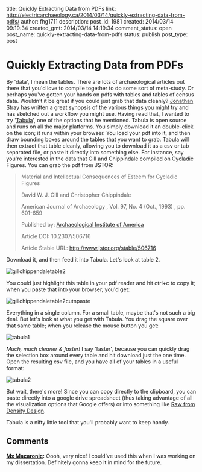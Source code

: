title: Quickly Extracting Data from PDFs
link: http://electricarchaeology.ca/2014/03/14/quickly-extracting-data-from-pdfs/
author: fhg1711
description: 
post_id: 1981
created: 2014/03/14 09:19:34
created_gmt: 2014/03/14 14:19:34
comment_status: open
post_name: quickly-extracting-data-from-pdfs
status: publish
post_type: post

# Quickly Extracting Data from PDFs

By 'data', I mean the tables. There are lots of archaeological articles out there that you'd love to compile together to do some sort of meta-study. Or perhaps you've gotten your hands on pdfs with tables and tables of census data. Wouldn't it be great if you could just grab that data cleanly? [Jonathan Stray](https://source.opennews.org/en-US/learning/you-got-documents-now-what/) has written a great synopsis of the various things you might try and has sketched out a workflow you might use. Having read that, I wanted to try '[Tabula](http://tabula.nerdpower.org/)', one of the options that he mentioned. Tabula is open source and runs on all the major platforms. You simply download it an double-click on the icon; it runs within your browser. You load your pdf into it, and then draw bounding boxes around the tables that you want to grab. Tabula will then extract that table cleanly, allowing you to download it as a csv or tab separated file, or paste it directly into something else. For instance, say you're interested in the data that Gill and Chippindale compiled on Cycladic Figures. You can grab the pdf from JSTOR: 

> Material and Intellectual Consequences of Esteem for Cycladic Figures
> 
> David W. J. Gill and Christopher Chippindale
> 
> American Journal of Archaeology , Vol. 97, No. 4 (Oct., 1993) , pp. 601-659
> 
> Published by: [Archaeological Institute of America](http://www.jstor.org/action/showPublisher?publisherCode=aia)
> 
> Article DOI: 10.2307/506716
> 
> Article Stable URL: <http://www.jstor.org/stable/506716>

Download it, and then feed it into Tabula. Let's look at table 2. 

![gillchippendaletable2](http://electricarchaeologist.files.wordpress.com/2014/03/gillchippendaletable2.png?w=300)

You could just highlight this table in your pdf reader and hit ctrl+c to copy it; when you paste that into your browser, you'd get:

![gillchippendaletable2cutnpaste](http://electricarchaeologist.files.wordpress.com/2014/03/gillchippendaletable2cutnpaste.png?w=300)

Everything in a single column. For a small table, maybe that's not such a big deal. But let's look at what you get with Tabula. You drag the square over that same table; when you release the mouse button you get:

![tabula1](http://electricarchaeologist.files.wordpress.com/2014/03/tabula1.png?w=300)

_Much, much cleaner & faster!_ I say 'faster', because you can quickly drag the selection box around every table and hit download just the one time. Open the resulting csv file, and you have all of your tables in a useful format:

![tabula2](http://electricarchaeologist.files.wordpress.com/2014/03/tabula2.png?w=300)

But wait, there's more! Since you can copy directly to the clipboard, you can paste directly into a google drive spreadsheet (thus taking advantage of all the visualization options that Google offers) or into something like [Raw from Density Design](http://app.raw.densitydesign.org).

Tabula is a nifty little tool that you'll probably want to keep handy.

## Comments

**[Mx Macaronic](#23132 "2014-03-15 17:09:05"):** Oooh, very nice! I could've used this when I was working on my dissertation. Definitely gonna keep it in mind for the future.

